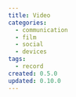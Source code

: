 ```yaml
---
title: Video
categories:
  - communication
  - film
  - social
  - devices
tags:
  - record
created: 0.5.0
updated: 0.10.0
---
```

